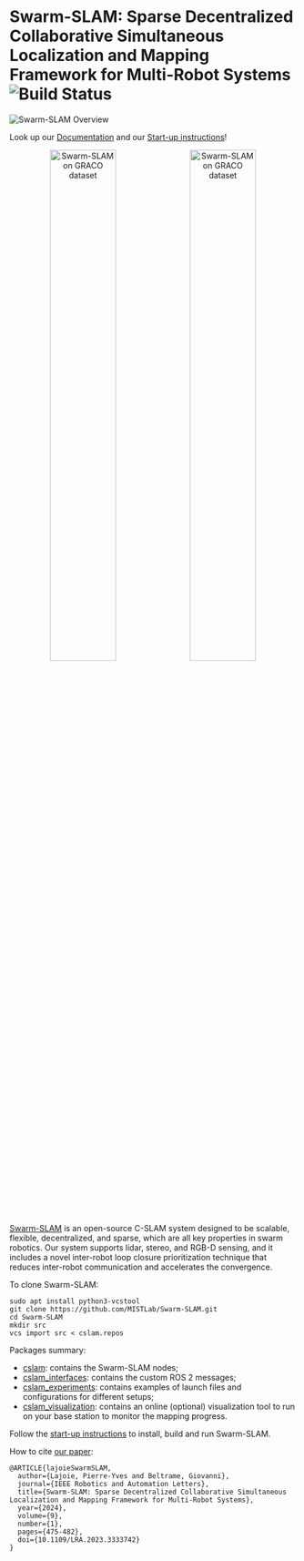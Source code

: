 # Swarm-SLAM: Sparse Decentralized Collaborative Simultaneous Localization and Mapping Framework for Multi-Robot Systems ![Build Status](https://github.com/MISTLab/Swarm-SLAM/actions/workflows/main.yml/badge.svg)

![Swarm-SLAM Overview](media/system-overview.svg)

Look up our [Documentation](https://lajoiepy.github.io/cslam_documentation/html/index.html) and our [Start-up instructions](https://lajoiepy.github.io/cslam_documentation/html/md_startup-instructions.html)!

<p align="center">
  <img src="media/graco_pg.gif" alt="Swarm-SLAM on GRACO dataset" width="48%" />
  <img src="media/graco_pc.gif" alt="Swarm-SLAM on GRACO dataset" width="48%" />
</p>

[Swarm-SLAM](https://ieeexplore.ieee.org/document/10321649) is an open-source C-SLAM system designed to be scalable, flexible, decentralized, and sparse, which are all key properties in swarm robotics. Our system supports lidar, stereo, and RGB-D sensing, and it includes a novel inter-robot loop closure prioritization technique that reduces inter-robot communication and accelerates the convergence.

To clone Swarm-SLAM:
```
sudo apt install python3-vcstool
git clone https://github.com/MISTLab/Swarm-SLAM.git
cd Swarm-SLAM
mkdir src
vcs import src < cslam.repos
```

Packages summary:
- [cslam](https://github.com/lajoiepy/cslam): contains the Swarm-SLAM nodes;
- [cslam_interfaces](https://github.com/lajoiepy/cslam_interfaces): contains the custom ROS 2 messages;
- [cslam_experiments](https://github.com/lajoiepy/cslam_experiments): contains examples of launch files and configurations for different setups;
- [cslam_visualization](https://github.com/lajoiepy/cslam_visualization): contains an online (optional) visualization tool to run on your base station to monitor the mapping progress.

Follow the [start-up instructions](https://lajoiepy.github.io/cslam_documentation/html/md_startup-instructions.html) to install, build and run Swarm-SLAM.

How to cite [our paper](https://ieeexplore.ieee.org/document/10321649):
```
@ARTICLE{lajoieSwarmSLAM,
  author={Lajoie, Pierre-Yves and Beltrame, Giovanni},
  journal={IEEE Robotics and Automation Letters}, 
  title={Swarm-SLAM: Sparse Decentralized Collaborative Simultaneous Localization and Mapping Framework for Multi-Robot Systems}, 
  year={2024},
  volume={9},
  number={1},
  pages={475-482},
  doi={10.1109/LRA.2023.3333742}
}

```

